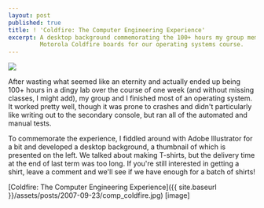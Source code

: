 ```yaml
---
layout: post
published: true
title: ! 'Coldfire: The Computer Engineering Experience'
excerpt: A desktop background commemorating the 100+ hours my group members and I spent in a dingy lab working on
         Motorola Coldfire boards for our operating systems course.
---
```


<div class="post-img-left top-p hidden-xs"><a href="{{ site.baseurl }}/assets/posts/2007-09-23/comp_coldfire.jpg">
    <img class="post-img-150" src="{{ site.baseurl }}/assets/posts/2007-09-23/comp_coldfire-150x150.jpg"/>
</a></div>

After wasting what seemed like an eternity and actually ended up being 100+ hours in a dingy lab over the course of one
week (and without missing classes, I might add), my group and I finished most of an operating system. It worked pretty
well, though it was prone to crashes and didn't particularly like writing out to the secondary console, but ran all of
the automated and manual tests.

To commemorate the experience, I fiddled around with Adobe Illustrator for a bit and developed a desktop background, a
thumbnail of which is presented on the left. We talked about making T-shirts, but the delivery time at the end of last
term was too long. If you're still interested in getting a shirt, leave a comment and we'll see if we have enough for a
batch of shirts!

[Coldfire: The Computer Engineering Experience]({{ site.baseurl }}/assets/posts/2007-09-23/comp_coldfire.jpg) [image]
